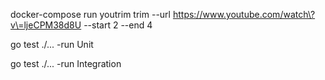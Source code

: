 docker-compose run youtrim trim --url https://www.youtube.com/watch\?v\=ljeCPM38d8U --start 2 --end 4

go test  ./... -run Unit

go test  ./... -run Integration